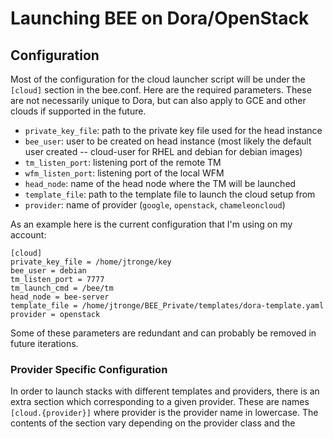 # Launching BEE on Dora/OpenStack

## Configuration

Most of the configuration for the cloud launcher script will be under the `[cloud]` section in the bee.conf. Here are the required parameters. These are not necessarily unique to Dora, but can also apply to GCE and other clouds if supported in the future.

* `private_key_file`: path to the private key file used for the head instance
* `bee_user`: user to be created on head instance (most likely the default user
   created -- cloud-user for RHEL and debian for debian images)
* `tm_listen_port`: listening port of the remote TM
* `wfm_listen_port`: listening port of the local WFM
* `head_node`: name of the head node where the TM will be launched
* `template_file`: path to the template file to launch the cloud setup from
* `provider`: name of provider (`google`, `openstack`, `chameleoncloud`)

As an example here is the current configuration that I'm using on my account:

```
[cloud]
private_key_file = /home/jtronge/key
bee_user = debian
tm_listen_port = 7777
tm_launch_cmd = /bee/tm
head_node = bee-server
template_file = /home/jtronge/BEE_Private/templates/dora-template.yaml
provider = openstack
```

Some of these parameters are redundant and can probably be removed in future iterations.

### Provider Specific Configuration

In order to launch stacks with different templates and providers, there is an extra section which corresponding to a given provider. These are names `[cloud.{provider}]` where provider is the provider name in lowercase. The contents of the section vary depending on the provider class and the template being used.

For the `templates/dora-template.yaml` here are the required parameters:

* `stack_name`:
* `key_name`:
* `public_next`: 
* `github_pat`:
* `git_branch`:
* `https_proxy`:
* `http_proxy`:
* `no_proxy`:
* `wfm_listen_port`:
* `tm_listen_port`:

## Launch Script

...

## Connecting

...

## Running BEE

To launch the workflow manager manually you'll need to make sure that
`$no_proxy` includes localhost, since this is how the WFM contacts the TM.

no_proxy=localhost,$no_proxy python -m beeflow.wf_manager ~/.config/beeflow/bee.conf

To launch a workflow you can run
`./src/beeflow/client/client_cli.py --workflow-path [PATH TO WORKFLOW]`, or use
the original client.py script.
